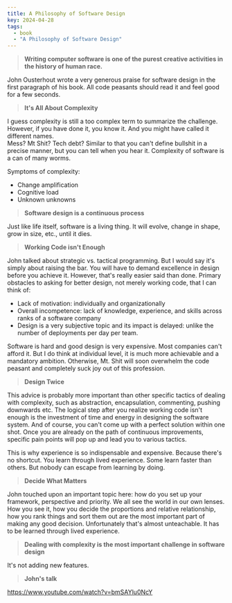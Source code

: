 ```yaml
---
title: A Philosophy of Software Design 
key: 2024-04-28
tags: 
  - book 
  - "A Philosophy of Software Design"
---
```


> **Writing computer software is one of the purest creative activities in the history of human race.**

John Ousterhout wrote a very generous praise for software design in the first paragraph of his book. All code peasants should read it and feel good for a few seconds.  


> **It's All About Complexity**

I guess complexity is still a too complex term to summarize the challenge. However, if you have done it, you know it. And you might have called it different names.  
Mess? Mt Shit? Tech debt? Similar to that you can't define bullshit in a precise manner, but you can tell when you hear it. Complexity of software is a 
can of many worms.  

Symptoms of complexity: 
  - Change amplification 
  - Cognitive load 
  - Unknown unknowns

> **Software design is a continuous process**

Just like life itself, software is a living thing. It will evolve, change in shape, grow in size, etc., until it dies. 


> **Working Code isn't Enough**

John talked about strategic vs. tactical programming. But I would say it's simply about raising the bar. You will have to demand excellence in design before you achieve it. 
However, that's really easier said than done. Primary obstacles to asking for better design, not merely working code, that I can think of: 
  - Lack of motivation: individually and organizationally 
  - Overall incompetence: lack of knowledge, experience, and skills across ranks of a software company 
  - Design is a very subjective topic and its impact is delayed: unlike the number of deployments per day per team.  

Software is hard and good design is very expensive. Most companies can't afford it. But I do think at individual level, it is much more achievable and a mandatory ambition.
Otherwise, Mt. Shit will soon overwhelm the code peasant and completely suck joy out of this profession. 


> **Design Twice**

This advice is probably more important than other specific tactics of dealing with complexity, such as abstraction, encapsulation, commenting, pushing downwards etc. 
The logical step after you realize working code isn't enough is the investment of time and energy in designing the software system. And of course, you can't come 
up with a perfect solution within one shot. Once you are already on the path of continuous improvements, specific pain points will pop up and lead you to various tactics. 

This is why experience is so indispensable and expensive. Because there's no shortcut. You learn through lived experience. Some learn faster than others. But nobody can escape from learning by doing.


> **Decide What Matters**

John touched upon an important topic here: how do you set up your framework, perspective and priority. We all see the world in our own lenses. How you see it, how you 
decide the proportions and relative relationship, how you rank things and sort them out are the most important part of making any good decision.
Unfortunately that's almost unteachable. It has to be learned through lived experience.


> **Dealing with complexity is the most important challenge in software design**

It's not adding new features. 


> **John's talk**

https://www.youtube.com/watch?v=bmSAYlu0NcY
 